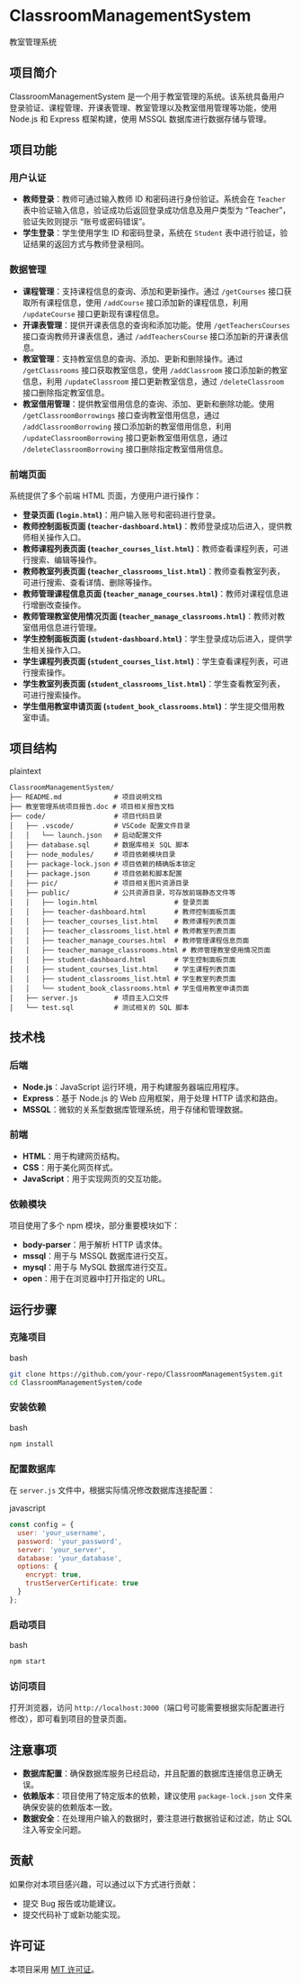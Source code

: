 # ClassroomManagementSystem
教室管理系统
## 项目简介

ClassroomManagementSystem 是一个用于教室管理的系统。该系统具备用户登录验证、课程管理、开课表管理、教室管理以及教室借用管理等功能，使用 Node.js 和 Express 框架构建，使用 MSSQL 数据库进行数据存储与管理。

## 项目功能

### 用户认证

- **教师登录**：教师可通过输入教师 ID 和密码进行身份验证。系统会在 `Teacher` 表中验证输入信息，验证成功后返回登录成功信息及用户类型为 “Teacher”，验证失败则提示 “账号或密码错误”。
- **学生登录**：学生使用学生 ID 和密码登录，系统在 `Student` 表中进行验证，验证结果的返回方式与教师登录相同。

### 数据管理

- **课程管理**：支持课程信息的查询、添加和更新操作。通过 `/getCourses` 接口获取所有课程信息，使用 `/addCourse` 接口添加新的课程信息，利用 `/updateCourse` 接口更新现有课程信息。
- **开课表管理**：提供开课表信息的查询和添加功能。使用 `/getTeachersCourses` 接口查询教师开课表信息，通过 `/addTeachersCourse` 接口添加新的开课表信息。
- **教室管理**：支持教室信息的查询、添加、更新和删除操作。通过 `/getClassrooms` 接口获取教室信息，使用 `/addClassroom` 接口添加新的教室信息，利用 `/updateClassroom` 接口更新教室信息，通过 `/deleteClassroom` 接口删除指定教室信息。
- **教室借用管理**：提供教室借用信息的查询、添加、更新和删除功能。使用 `/getClassroomBorrowings` 接口查询教室借用信息，通过 `/addClassroomBorrowing` 接口添加新的教室借用信息，利用 `/updateClassroomBorrowing` 接口更新教室借用信息，通过 `/deleteClassroomBorrowing` 接口删除指定教室借用信息。

### 前端页面

系统提供了多个前端 HTML 页面，方便用户进行操作：

- **登录页面 (`login.html`)**：用户输入账号和密码进行登录。
- **教师控制面板页面 (`teacher-dashboard.html`)**：教师登录成功后进入，提供教师相关操作入口。
- **教师课程列表页面 (`teacher_courses_list.html`)**：教师查看课程列表，可进行搜索、编辑等操作。
- **教师教室列表页面 (`teacher_classrooms_list.html`)**：教师查看教室列表，可进行搜索、查看详情、删除等操作。
- **教师管理课程信息页面 (`teacher_manage_courses.html`)**：教师对课程信息进行增删改查操作。
- **教师管理教室使用情况页面 (`teacher_manage_classrooms.html`)**：教师对教室借用信息进行管理。
- **学生控制面板页面 (`student-dashboard.html`)**：学生登录成功后进入，提供学生相关操作入口。
- **学生课程列表页面 (`student_courses_list.html`)**：学生查看课程列表，可进行搜索操作。
- **学生教室列表页面 (`student_classrooms_list.html`)**：学生查看教室列表，可进行搜索操作。
- **学生借用教室申请页面 (`student_book_classrooms.html`)**：学生提交借用教室申请。

## 项目结构

plaintext











```plaintext
ClassroomManagementSystem/
├── README.md             # 项目说明文档
├── 教室管理系统项目报告.doc # 项目相关报告文档
├── code/                 # 项目代码目录
│   ├── .vscode/          # VSCode 配置文件目录
│   │   └── launch.json   # 启动配置文件
│   ├── database.sql      # 数据库相关 SQL 脚本
│   ├── node_modules/     # 项目依赖模块目录
│   ├── package-lock.json # 项目依赖的精确版本锁定
│   ├── package.json      # 项目依赖和脚本配置
│   ├── pic/              # 项目相关图片资源目录
│   ├── public/           # 公共资源目录，可存放前端静态文件等
│   │   ├── login.html                   # 登录页面
│   │   ├── teacher-dashboard.html       # 教师控制面板页面
│   │   ├── teacher_courses_list.html    # 教师课程列表页面
│   │   ├── teacher_classrooms_list.html # 教师教室列表页面
│   │   ├── teacher_manage_courses.html  # 教师管理课程信息页面
│   │   ├── teacher_manage_classrooms.html # 教师管理教室使用情况页面
│   │   ├── student-dashboard.html       # 学生控制面板页面
│   │   ├── student_courses_list.html    # 学生课程列表页面
│   │   ├── student_classrooms_list.html # 学生教室列表页面
│   │   └── student_book_classrooms.html # 学生借用教室申请页面
│   ├── server.js         # 项目主入口文件
│   └── test.sql          # 测试相关的 SQL 脚本
```

## 技术栈

### 后端

- **Node.js**：JavaScript 运行环境，用于构建服务器端应用程序。
- **Express**：基于 Node.js 的 Web 应用框架，用于处理 HTTP 请求和路由。
- **MSSQL**：微软的关系型数据库管理系统，用于存储和管理数据。

### 前端

- **HTML**：用于构建网页结构。
- **CSS**：用于美化网页样式。
- **JavaScript**：用于实现网页的交互功能。

### 依赖模块

项目使用了多个 npm 模块，部分重要模块如下：

- **body-parser**：用于解析 HTTP 请求体。
- **mssql**：用于与 MSSQL 数据库进行交互。
- **mysql**：用于与 MySQL 数据库进行交互。
- **open**：用于在浏览器中打开指定的 URL。

## 运行步骤

### 克隆项目

bash











```bash
git clone https://github.com/your-repo/ClassroomManagementSystem.git
cd ClassroomManagementSystem/code
```

### 安装依赖

bash











```bash
npm install
```

### 配置数据库

在 `server.js` 文件中，根据实际情况修改数据库连接配置：

javascript











```javascript
const config = {
  user: 'your_username',
  password: 'your_password',
  server: 'your_server',
  database: 'your_database',
  options: {
    encrypt: true,
    trustServerCertificate: true
  }
};
```

### 启动项目

bash











```bash
npm start
```

### 访问项目

打开浏览器，访问 `http://localhost:3000`（端口号可能需要根据实际配置进行修改），即可看到项目的登录页面。

## 注意事项

- **数据库配置**：确保数据库服务已经启动，并且配置的数据库连接信息正确无误。
- **依赖版本**：项目使用了特定版本的依赖，建议使用 `package-lock.json` 文件来确保安装的依赖版本一致。
- **数据安全**：在处理用户输入的数据时，要注意进行数据验证和过滤，防止 SQL 注入等安全问题。

## 贡献

如果你对本项目感兴趣，可以通过以下方式进行贡献：

- 提交 Bug 报告或功能建议。
- 提交代码补丁或新功能实现。

## 许可证

本项目采用 [MIT 许可证](https://opensource.org/licenses/MIT)。
